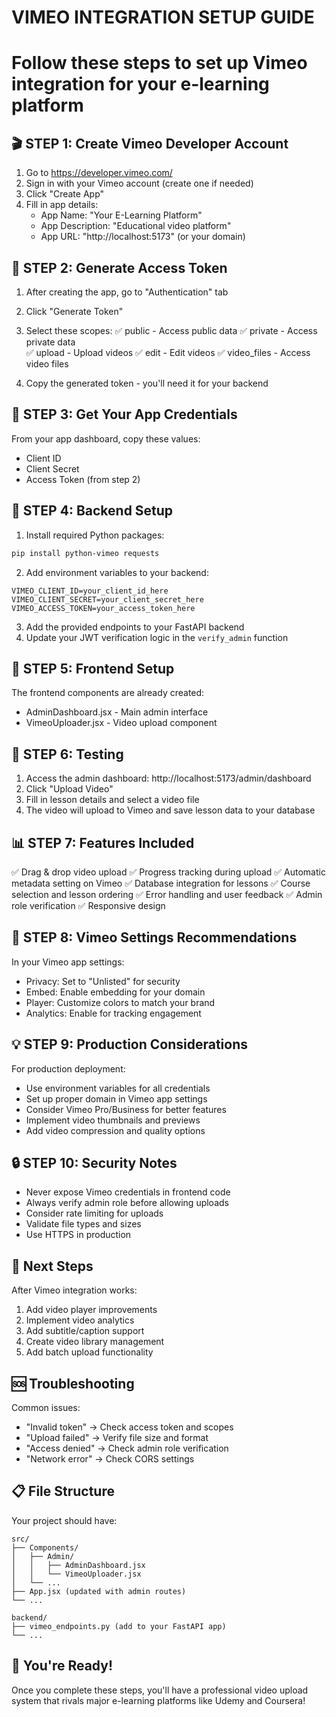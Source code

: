 # VIMEO INTEGRATION SETUP GUIDE

# Follow these steps to set up Vimeo integration for your e-learning platform

## 🎬 STEP 1: Create Vimeo Developer Account

1. Go to https://developer.vimeo.com/
2. Sign in with your Vimeo account (create one if needed)
3. Click "Create App"
4. Fill in app details:
   - App Name: "Your E-Learning Platform"
   - App Description: "Educational video platform"
   - App URL: "http://localhost:5173" (or your domain)

## 🔑 STEP 2: Generate Access Token

1. After creating the app, go to "Authentication" tab
2. Click "Generate Token"
3. Select these scopes:
   ✅ public - Access public data
   ✅ private - Access private data  
   ✅ upload - Upload videos
   ✅ edit - Edit videos
   ✅ video_files - Access video files

4. Copy the generated token - you'll need it for your backend

## 📝 STEP 3: Get Your App Credentials

From your app dashboard, copy these values:

- Client ID
- Client Secret
- Access Token (from step 2)

## 🔧 STEP 4: Backend Setup

1. Install required Python packages:

```bash
pip install python-vimeo requests
```

2. Add environment variables to your backend:

```env
VIMEO_CLIENT_ID=your_client_id_here
VIMEO_CLIENT_SECRET=your_client_secret_here
VIMEO_ACCESS_TOKEN=your_access_token_here
```

3. Add the provided endpoints to your FastAPI backend
4. Update your JWT verification logic in the `verify_admin` function

## 🎯 STEP 5: Frontend Setup

The frontend components are already created:

- AdminDashboard.jsx - Main admin interface
- VimeoUploader.jsx - Video upload component

## 🚀 STEP 6: Testing

1. Access the admin dashboard: http://localhost:5173/admin/dashboard
2. Click "Upload Video"
3. Fill in lesson details and select a video file
4. The video will upload to Vimeo and save lesson data to your database

## 📊 STEP 7: Features Included

✅ Drag & drop video upload
✅ Progress tracking during upload
✅ Automatic metadata setting on Vimeo
✅ Database integration for lessons
✅ Course selection and lesson ordering
✅ Error handling and user feedback
✅ Admin role verification
✅ Responsive design

## 🎨 STEP 8: Vimeo Settings Recommendations

In your Vimeo app settings:

- Privacy: Set to "Unlisted" for security
- Embed: Enable embedding for your domain
- Player: Customize colors to match your brand
- Analytics: Enable for tracking engagement

## 💡 STEP 9: Production Considerations

For production deployment:

- Use environment variables for all credentials
- Set up proper domain in Vimeo app settings
- Consider Vimeo Pro/Business for better features
- Implement video thumbnails and previews
- Add video compression and quality options

## 🔒 STEP 10: Security Notes

- Never expose Vimeo credentials in frontend code
- Always verify admin role before allowing uploads
- Consider rate limiting for uploads
- Validate file types and sizes
- Use HTTPS in production

## 📱 Next Steps

After Vimeo integration works:

1. Add video player improvements
2. Implement video analytics
3. Add subtitle/caption support
4. Create video library management
5. Add batch upload functionality

## 🆘 Troubleshooting

Common issues:

- "Invalid token" → Check access token and scopes
- "Upload failed" → Verify file size and format
- "Access denied" → Check admin role verification
- "Network error" → Check CORS settings

## 📋 File Structure

Your project should have:

```
src/
├── Components/
│   ├── Admin/
│   │   ├── AdminDashboard.jsx
│   │   └── VimeoUploader.jsx
│   └── ...
├── App.jsx (updated with admin routes)
└── ...

backend/
├── vimeo_endpoints.py (add to your FastAPI app)
└── ...
```

## 🎉 You're Ready!

Once you complete these steps, you'll have a professional video upload system that rivals major e-learning platforms like Udemy and Coursera!
